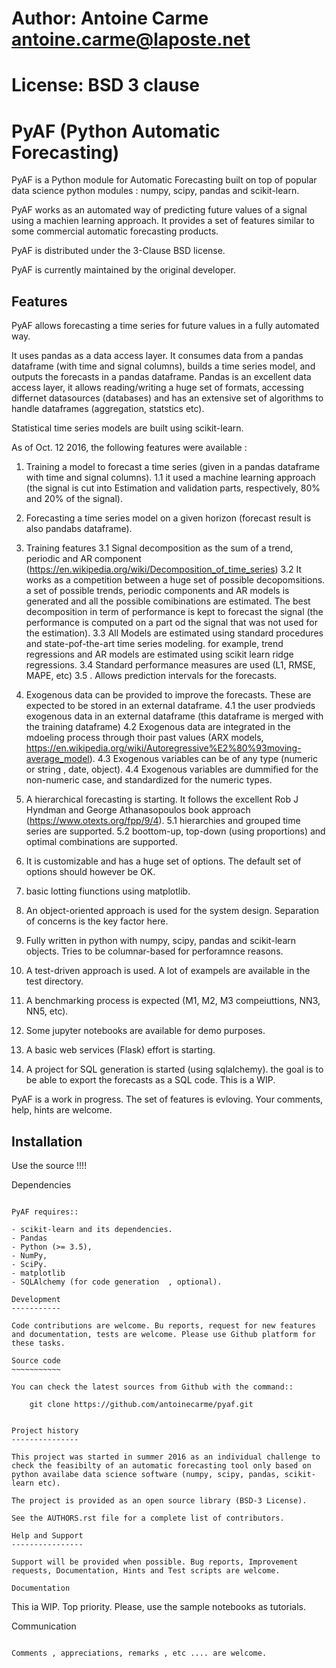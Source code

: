 # Author: Antoine Carme <antoine.carme@laposte.net>
# License: BSD 3 clause

PyAF (Python Automatic Forecasting)
===================================

PyAF is a Python module for Automatic Forecasting built on top of popular data science python modules : numpy, scipy, pandas and scikit-learn. 

PyAF works as an automated way of predicting future values of a signal using a machien learning approach. It provides a set of features similar to some commercial automatic forecasting products.

PyAF is distributed under the 3-Clause BSD license.

PyAF is currently maintained by the original developer.

Features
--------
PyAF allows forecasting a time series for future values in a fully automated way. 

It uses pandas as a data access layer. It consumes data from a pandas dataframe (with time and signal columns), builds a time series model, and outputs the forecasts in a pandas dataframe. Pandas is an excellent data access layer, it allows reading/writing a huge set of formats, accessing differnet datasources (databases) and has an extensive set of algorithms to handle dataframes (aggregation, statstics etc).

Statistical time series models are built using scikit-learn.

As of Oct. 12 2016, the following features were available :
1. Training a model to forecast a time series (given in a pandas dataframe with time and signal columns).
	1.1 it used a machine learning approach (the signal is cut into Estimation and validation parts, respectively, 80% and 20% of the signal).
2. Forecasting a time series model on a given horizon (forecast result is also pandabs dataframe).  
3. Training features
  3.1 Signal decomposition as the sum of a trend, periodic and AR component (https://en.wikipedia.org/wiki/Decomposition_of_time_series)
  3.2 It works as a competition between a huge set of possible decopomsitions. a set of possible trends, periodic components and AR models is generated and all the possible comibinations are estimated. The best decomposition in term of performance is kept to forecast the signal (the performance is computed on a part od the signal that was not used for the estimation).
  3.3 All Models are estimated using standard procedures and state-pof-the-art time series modeling. for example, trend regressions and AR models are estimated using scikit learn ridge regressions. 
  3.4 Standard performance measures are used (L1, RMSE, MAPE, etc)
  3.5 . Allows prediction intervals for the forecasts.
4. Exogenous data can be provided to improve the forecasts. These are expected to be stored in an external dataframe.
  4.1 the user prodvieds exogenous data in an external dataframe (this dataframe is merged with the training dataframe)
  4.2 Exogenous data are integrated in the mdoeling process through thoir past values (ARX models, https://en.wikipedia.org/wiki/Autoregressive%E2%80%93moving-average_model).
  4.3 Exogenous variables can be of any type (numeric or string , date, object). 
  4.4 Exogenous variables are dummified for the non-numeric case, and standardized for the numeric types. 
5. A hierarchical forecasting is starting. It follows the excellent Rob J Hyndman and George Athanasopoulos book approach (https://www.otexts.org/fpp/9/4).
	5.1 hierarchies and grouped time series are supported. 
	5.2 boottom-up, top-down (using proportions) and optimal combinations are supported. 

4. It is customizable and has a huge set of options. The default set of options should however be OK.
5. basic lotting fiunctions using matplotlib.
5. An object-oriented approach is used for the system design. Separation of concerns is the key factor here.
6. Fully written in python with numpy, scipy, pandas and scikit-learn objects. Tries to be columnar-based  for perforamnce reasons.  
6. A test-driven approach is used. A lot of exampels are available in the test directory.
7. A benchmarking process is expected (M1, M2, M3 compeiuttions, NN3, NN5, etc). 
8. Some jupyter notebooks are available for demo purposes.
9. A basic web services (Flask) effort is starting.
10. A project for SQL generation is started (using sqlalchemy). the goal is to be able to export the forecasts as a SQL code. This is a WIP.

PyAF is a work in progress. The set of features is evloving. Your comments, help, hints are welcome. 

Installation
------------

Use the source !!!! 

Dependencies
~~~~~~~~~~~~

PyAF requires::

- scikit-learn and its dependencies.
- Pandas
- Python (>= 3.5),
- NumPy,
- SciPy.
- matplotlib
- SQLAlchemy (for code generation  , optional).

Development
-----------

Code contributions are welcome. Bu reports, request for new features and documentation, tests are welcome. Please use Github platform for these tasks.

Source code
~~~~~~~~~~~

You can check the latest sources from Github with the command::

    git clone https://github.com/antoinecarme/pyaf.git


Project history
---------------

This project was started in summer 2016 as an individual challenge to check the feasibilty of an automatic forecasting tool only based on python availabe data science software (numpy, scipy, pandas, scikit-learn etc).

The project is provided as an open source library (BSD-3 License).

See the AUTHORS.rst file for a complete list of contributors.

Help and Support
----------------

Support will be provided when possible. Bug reports, Improvement requests, Documentation, Hints and Test scripts are welcome.

Documentation
~~~~~~~~~~~~~

This ia WIP. Top priority. Please, use the sample notebooks as tutorials.

Communication
~~~~~~~~~~~~~

Comments , appreciations, remarks , etc .... are welcome. 
